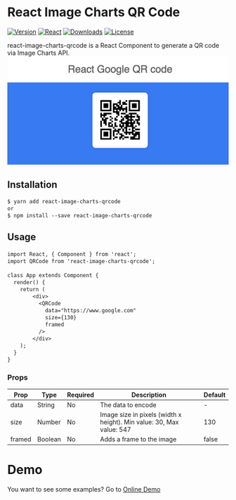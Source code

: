 # React Image Charts QR Code
[![Version](https://img.shields.io/npm/v/react-google-qrcode.svg?style=for-the-badge&logo=appveyor)]()
[![React](https://img.shields.io/npm/dependency-version/react-google-qrcode/react.svg?style=for-the-badge&logo=appveyor)]()
[![Downloads](https://img.shields.io/npm/dw/react-google-qrcode.svg?style=for-the-badge&logo=appveyor)]()
[![License](https://img.shields.io/github/license/iamgutz/react-google-qrcode.svg?style=for-the-badge&logo=appveyor)]()

react-image-charts-qrcode is a React Component to generate a QR code via Image Charts API.
![screen shot](https://raw.githubusercontent.com/iamgutz/react-google-qrcode/master/screenshots/demo-image.png)

## Installation
```
$ yarn add react-image-charts-qrcode
or
$ npm install --save react-image-charts-qrcode
```

## Usage

```
import React, { Component } from 'react';
import QRCode from 'react-image-charts-qrcode';

class App extends Component {
  render() {
    return (
        <div>
          <QRCode
            data="https://www.google.com"
            size={130}
            framed
          />
        </div>
    );
  }
}
```

### Props
|Prop| Type | Required | Description| Default
|---	|---	|--- |--- |--- |
|data| String | No | The data to encode| -
|size| Number | No | Image size in pixels (width x height). Min value: 30, Max value: 547| 130
|framed| Boolean | No |  Adds a frame to the image| false

# Demo
You want to see some examples? Go to [Online Demo](https://AminRafaey.github.io/react-image-charts-qrcode/)
